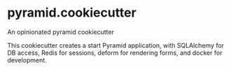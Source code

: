 # pyramid.cookiecutter
An opinionated pyramid cookiecutter

This cookiecutter creates a start Pyramid application, with SQLAlchemy for DB access, Redis for sessions, deform for rendering forms, and docker for development.
